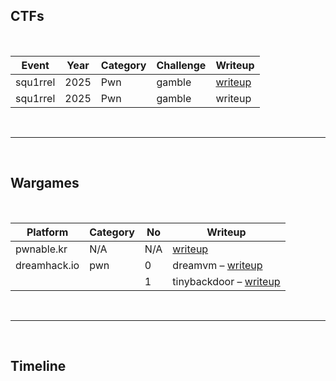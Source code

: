 ## CTFs
<br>
<table class="styled-table">
  <thead>
    <tr>
      <th>Event</th>
      <th>Year</th>
      <th>Category</th>
      <th>Challenge</th>
      <th>Writeup</th>
    </tr>
  </thead>
  <tbody>
    <tr>
      <td>squ1rrel</td>
      <td>2025</td>
      <td>Pwn</td>
      <td>gamble</td>
      <td><a href="https://example.com/dicectf-babyvm">writeup</a></td>
    </tr>
    <tr>
      <td>squ1rrel</td>
      <td>2025</td>
      <td>Pwn</td>
      <td>gamble</td>
      <td>writeup</td>
    </tr>
  </tbody>
</table>
<br>

---
<br>

## Wargames
<br>
<table class="styled-table">
  <thead>
    <tr>
      <th>Platform</th>
      <th>Category</th>
      <th>No</th>
      <th>Writeup</th>
    </tr>
  </thead>
  <tbody>
    <tr>
      <td>pwnable.kr</td>
      <td>N/A</td>
      <td>N/A</td>
      <td><a href="https://pwnable.kr">writeup</a></td>
    </tr>
    <tr>
      <td>dreamhack.io</td>
      <td>pwn</td>
      <td>0</td>
      <td>dreamvm – <a href="https://dreamhack.io">writeup</a></td>
    </tr>
    <tr>
      <td></td>
      <td></td>
      <td>1</td>
      <td>tinybackdoor – <a href="https://dreamhack.io">writeup</a></td>
    </tr>
  </tbody>
</table>

<br>

---
<br>

## Timeline

<br>
